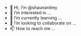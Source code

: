 - 👋 Hi, I’m @shaunardrey
- 👀 I’m interested in ...
- 🌱 I’m currently learning ...
- 💞️ I’m looking to collaborate on ...
- 📫 How to reach me ...

<!---
shaunardrey/shaunardrey is a ✨ special ✨ repository because its `README.md` (this file) appears on your GitHub profile.
You can click the Preview link to take a look at your changes.
--->
